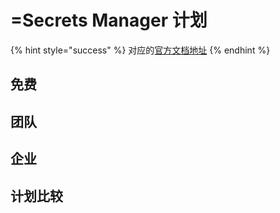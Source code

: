 # =Secrets Manager 计划

{% hint style="success" %}
对应的[官方文档地址](https://bitwarden.com/help/secrets-manager-plans/)
{% endhint %}

## 免费 <a href="#free" id="free"></a>

## 团队 <a href="#teams" id="teams"></a>

## 企业 <a href="#enterprise" id="enterprise"></a>

## 计划比较 <a href="#compare-plans" id="compare-plans"></a>

